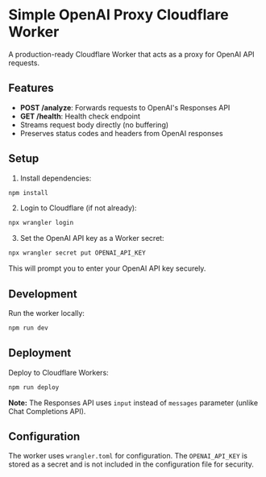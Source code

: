 # Simple OpenAI Proxy Cloudflare Worker

A production-ready Cloudflare Worker that acts as a proxy for OpenAI API requests.

## Features

- **POST /analyze**: Forwards requests to OpenAI's Responses API
- **GET /health**: Health check endpoint
- Streams request body directly (no buffering)
- Preserves status codes and headers from OpenAI responses

## Setup

1. Install dependencies:
```bash
npm install
```

2. Login to Cloudflare (if not already):
```bash
npx wrangler login
```

3. Set the OpenAI API key as a Worker secret:
```bash
npx wrangler secret put OPENAI_API_KEY
```
This will prompt you to enter your OpenAI API key securely.

## Development

Run the worker locally:
```bash
npm run dev
```

## Deployment

Deploy to Cloudflare Workers:
```bash
npm run deploy
```

**Note:** The Responses API uses `input` instead of `messages` parameter (unlike Chat Completions API).

## Configuration

The worker uses `wrangler.toml` for configuration. The `OPENAI_API_KEY` is stored as a secret and is not included in the configuration file for security.
